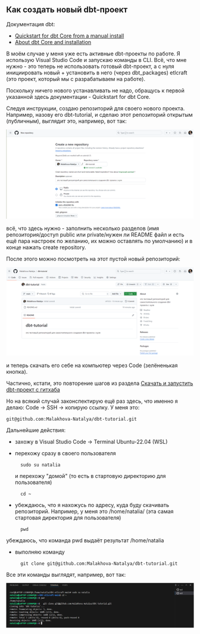## Как создать новый dbt-проект

Документация dbt: 
- [Quickstart for dbt Core from a manual install](https://docs.getdbt.com/guides/manual-install?step=1)
- [About dbt Core and installation](https://docs.getdbt.com/docs/core/installation-overview)

В моём случае у меня уже есть активные dbt-проекты по работе. Я использую Visual Studio Code и запускаю команды в CLI. Всё, что мне нужно - это теперь не использовать готовый dbt-проект, а с нуля инициировать новый + установить в него (через dbt_packages) etlcraft (это проект, который мы с разрабатываем на работе).

Поскольку ничего нового устанавливать не надо, обращусь к первой указанной здесь документации - Quickstart for dbt Core.

Следуя инструкции, создаю репозиторий для своего нового проекта. Например, назову его dbt-tutorial, и сделаю этот репозиторий открытым (публичным), выглядит это, например, вот так:

![cover](https://github.com/Malakhova-Natalya/Snippets/blob/main/dbt/dbt_init_new_project/01_create_new_repository.png)

всё, что здесь нужно - заполнить несколько разделов (имя репозитория/доступ public или private/нужен ли README файл и есть ещё пара настроек по желанию, их можно оставлять по умолчанию) и в конце нажать create repository.

После этого можно посмотреть на этот пустой новый репозиторий:

![cover](https://github.com/Malakhova-Natalya/Snippets/blob/main/dbt/dbt_init_new_project/02_empty_new_repository.png)

и теперь скачать его себе на компьютер через Code (зелёненькая кнопка).

Частично, кстати, это повторение шагов из раздела [Скачать и запустить dbt-проект с гитхаба](https://github.com/Malakhova-Natalya/Snippets/blob/main/dbt/start_dbt_project_from_github/README.md)

Но на всякий случай законспектирую ещё раз здесь, что именно я делаю: Code → SSH → копирую ссылку. У меня это: 

    git@github.com:Malakhova-Natalya/dbt-tutorial.git

Дальнейшие действия:

- захожу в Visual Studio Code -> Terminal Ubuntu-22.04 (WSL)
- перехожу сразу в своего пользователя

        sudo su natalia
  
  и перехожу "домой" (то есть в стартовую директорию для пользователя)

        cd ~
          
- убеждаюсь, что я нахожусь по адресу, куда буду скачивать репозиторий. Например, у меня это /home/natalia/ (эта самая стартовая директория для пользователя)
  
        pwd

убеждаюсь, что команда pwd выдаёт результат /home/natalia

- выполняю команду
 
        git clone git@github.com:Malakhova-Natalya/dbt-tutorial.git

Все эти команды выглядят, например, вот так:

![cover](https://github.com/Malakhova-Natalya/Snippets/blob/main/dbt/dbt_init_new_project/03_terminal.png)


